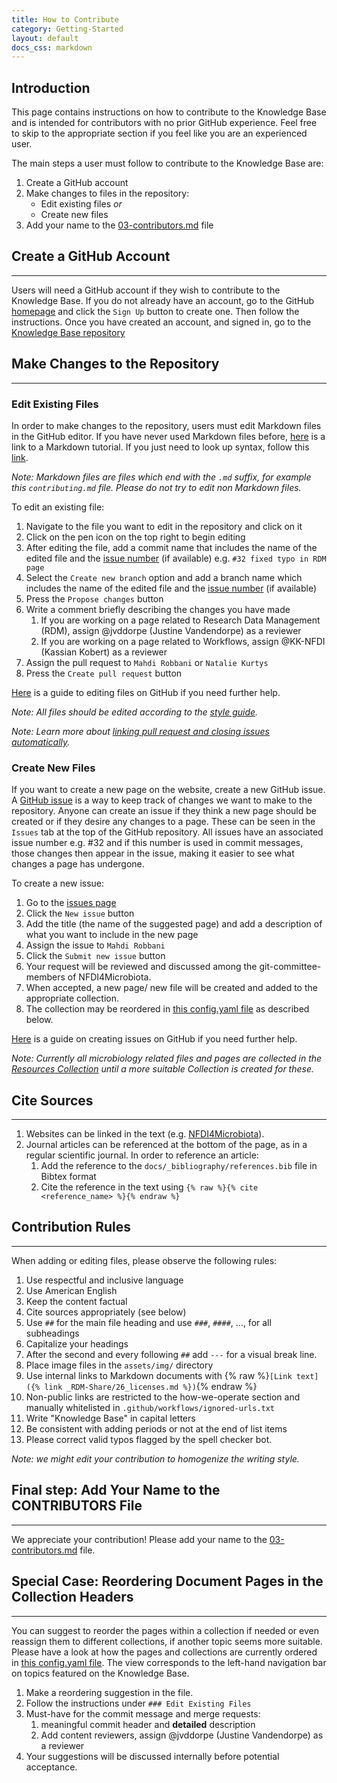 ```yaml
---
title: How to Contribute
category: Getting-Started
layout: default
docs_css: markdown
---
```

 
## Introduction

This page contains instructions on how to contribute to the Knowledge Base and is intended for contributors with no prior GitHub experience. Feel free to skip to the appropriate section if you feel like you are an experienced user.

The main steps a user must follow to contribute to the Knowledge Base are:

1. Create a GitHub account
2. Make changes to files in the repository:
    - Edit existing files *or*
    - Create new files
3. Add your name to the [03-contributors.md](https://github.com/NFDI4Microbiota/nfdi4microbiota-knowledge-base/blob/main/docs/_Getting-Started/contributors.md) file

## Create a GitHub Account

---

Users will need a GitHub account if they wish to contribute to the Knowledge Base. If you do not already have an account, go to the GitHub [homepage](https://github.com/) and click the `Sign Up` button to create one. Then follow the instructions. Once you have created an account, and signed in, go to the [Knowledge Base repository](https://github.com/NFDI4Microbiota/nfdi4microbiota-knowledge-base.github.io)


## Make Changes to the Repository

---

### Edit Existing Files

In order to make changes to the repository, users must edit Markdown files in the GitHub editor. If you have never used Markdown files before, [here](https://www.markdowntutorial.com/) is a link to a Markdown tutorial. If you just need to look up syntax, follow this [link](https://www.markdownguide.org/basic-syntax/).

*Note: Markdown files are files which end with the `.md` suffix, for example this `contributing.md` file. Please do not try to edit non Markdown files.*

To edit an existing file:

1. Navigate to the file you want to edit in the repository and click on it
2. Click on the pen icon on the top right to begin editing
3. After editing the file, add a commit name that includes the name of the edited file and the [issue number](#github-issues) (if available) e.g. `#32 fixed typo in RDM page`
4. Select the `Create new branch` option and add a branch name which includes the name of the edited file and the [issue number](#github-issues) (if available)
5. Press the `Propose changes` button
6. Write a comment briefly describing the changes you have made
   1. If you are working on a page related to Research Data Management (RDM), assign @jvddorpe (Justine Vandendorpe) as a reviewer
   2. If you are working on a page related to Workflows, assign @KK-NFDI (Kassian Kobert) as a reviewer
7. Assign the pull request to `Mahdi Robbani` or  `Natalie Kurtys`
8. Press the `Create pull request` button

[Here](https://docs.github.com/en/repositories/working-with-files/managing-files/editing-files) is a guide to editing files on GitHub if you need further help.

*Note: All files should be edited according to the [style guide](#markdown-style-guide).*

*Note: Learn more about [linking pull request and closing issues automatically](https://docs.github.com/en/issues/tracking-your-work-with-issues/using-issues/linking-a-pull-request-to-an-issue).*

### Create New Files

If you want to create a new page on the website, create a new GitHub issue. A [GitHub issue](https://docs.github.com/en/issues/tracking-your-work-with-issues/about-issues) is a way to keep track of changes we want to make to the repository. Anyone can create an issue if they think a new page should be created or if they desire any changes to a page. These can be seen in the `Issues` tab at the top of the GitHub repository. All issues have an associated issue number e.g. #32 and if this number is used in commit messages, those changes then appear in the issue, making it easier to see what changes a page has undergone.

To create a new issue:

1. Go to the [issues page](https://github.com/NFDI4Microbiota/nfdi4microbiota-knowledge-base.github.io/issues)
2. Click the `New issue` button
3. Add the title (the name of the suggested page) and add a description of what you want to include in the new page
4. Assign the issue to `Mahdi Robbani`
5. Click the `Submit new issue` button
6. Your request will be reviewed and discussed among the git-committee-members of NFDI4Microbiota.
7. When accepted, a new page/ new file will be created and added to the appropriate collection.
8. The collection may be reordered in [this config.yaml file](https://github.com/NFDI4Microbiota/nfdi4microbiota-knowledge-base/blob/9132ef3bfc9f28fcf8eb293d93fc4507eec87a9d/_config.yml#L48) as described below. 

[Here](https://docs.github.com/en/issues/tracking-your-work-with-issues/creating-an-issue) is a guide on creating issues on GitHub if you need further help.

*Note: Currently all microbiology related files and pages are collected in the [Resources Collection]( _Resources) until a more suitable Collection is created for these.*


## Cite Sources

---

1. Websites can be linked in the text (e.g. [NFDI4Microbiota](https://nfdi4microbiota.de/)).
2. Journal articles can be referenced at the bottom of the page, as in a regular scientific journal. In order to reference an article:
   1. Add the reference to the `docs/_bibliography/references.bib` file in Bibtex format
   2. Cite the reference in the text using `{% raw %}{% cite <reference_name> %}{% endraw %}`



## Contribution Rules

---

When adding or editing files, please observe the following rules:

1. Use respectful and inclusive language
2. Use American English
3. Keep the content factual
4. Cite sources appropriately (see below)
5. Use `##` for the main file heading and use `###`, `####`, …, for all subheadings
6. Capitalize your headings
7. After the second and every following `##` add `---` for a visual break line.
8. Place image files in the `assets/img/` directory
9. Use internal links to Markdown documents with {% raw %}`[Link text]({% link _RDM-Share/26_licenses.md %})`{% endraw %}
10. Non-public links are restricted to the how-we-operate section and manually whitelisted in `.github/workflows/ignored-urls.txt`
11. Write "Knowledge Base" in capital letters
12. Be consistent with adding periods or not at the end of list items
13. Please correct valid typos flagged by the spell checker bot.

*Note: we might edit your contribution to homogenize the writing style.*


## Final step: Add Your Name to the CONTRIBUTORS File

---

We appreciate your contribution! Please add your name to the [03-contributors.md](https://github.com/NFDI4Microbiota/nfdi4microbiota-knowledge-base/blob/main/docs/_Getting-Started/contributors.md) file.

      

## Special Case: Reordering Document Pages in the Collection Headers

---

You can suggest to reorder the pages within a collection if needed or even reassign them to different collections, if another topic seems more suitable. Please have a look at how the pages and collections are currently ordered in [this config.yaml file](https://github.com/NFDI4Microbiota/nfdi4microbiota-knowledge-base/blob/9132ef3bfc9f28fcf8eb293d93fc4507eec87a9d/_config.yml#L48).
The view corresponds to the left-hand navigation bar on topics featured on the Knowledge Base.
1. Make a reordering suggestion in the file.
2. Follow the instructions under `### Edit Existing Files`
3. Must-have for the commit message and merge requests:
   1. meaningful commit header and **detailed** description 
   2. Add content reviewers, assign @jvddorpe (Justine Vandendorpe) as a reviewer
4. Your suggestions will be discussed internally before potential acceptance.


